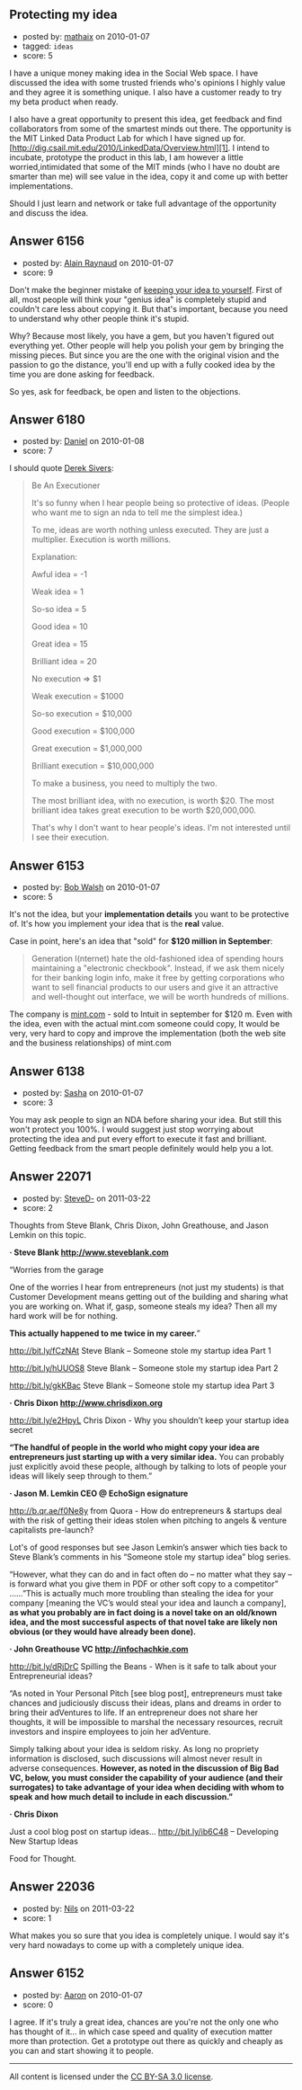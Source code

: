 ## Protecting my idea

- posted by: [mathaix](https://stackexchange.com/users/-1/1194-mathaix) on 2010-01-07
- tagged: `ideas`
- score: 5

I have a unique money making idea in the Social Web space. I have discussed the idea with some trusted friends who's opinions I highly value and they agree it is something unique. I also have a customer ready to try my beta product when ready.

I also have a great opportunity to present this idea, get feedback and find collaborators from some of the smartest minds out there. 
The opportunity is the MIT Linked Data Product Lab for which I have signed up for. [http://dig.csail.mit.edu/2010/LinkedData/Overview.html][1]. I intend to incubate, prototype the product in this lab, I am however a little worried,intimidated that some of the MIT minds (who I have no doubt are smarter than me) will see value in the idea, copy it and come up with better implementations.

Should I just learn and network or take full advantage of the opportunity and discuss the idea.


  [1]: http://dig.csail.mit.edu/2010/LinkedData/Overview.html


## Answer 6156

- posted by: [Alain Raynaud](https://stackexchange.com/users/-1/502-alain-raynaud) on 2010-01-07
- score: 9

<p>Don't make the beginner mistake of <a href="http://blog.fairsoftware.net/2009/03/11/the-great-startup-idea-that-i-cant-reveal-yet/" rel="nofollow">keeping your idea to yourself</a>. First of all, most people will think your "genius idea" is completely stupid and couldn't care less about copying it. But that's important, because you need to understand why other people think it's stupid.</p>

<p>Why? Because most likely, you have a gem, but you haven't figured out everything yet. Other people will help you polish your gem by bringing the missing pieces. But since you are the one with the original vision and the passion to go the distance, you'll end up with a fully cooked idea by the time you are done asking for feedback.</p>

<p>So yes, ask for feedback, be open and listen to the objections.</p>



## Answer 6180

- posted by: [Daniel](https://stackexchange.com/users/-1/2188-daniel) on 2010-01-08
- score: 7

<p>I should quote <a href="http://gettingreal.37signals.com/ch06%5FDone.php" rel="nofollow">Derek Sivers</a>:</p>

<blockquote>
  <p>Be An Executioner</p>
  
  <p>It's so funny when I hear people being
  so protective of ideas. (People who
  want me to sign an nda to tell me the
  simplest idea.)</p>
  
  <p>To me, ideas are worth nothing unless
  executed. They are just a multiplier.
  Execution is worth millions.</p>
  
  <p>Explanation:</p>
  
  <p>Awful idea = -1 </p>
  
  <p>Weak idea = 1 </p>
  
  <p>So-so idea = 5 </p>
  
  <p>Good idea = 10 </p>
  
  <p>Great idea = 15 </p>
  
  <p>Brilliant idea = 20 </p>
  
  <p>No execution => $1 </p>
  
  <p>Weak execution = $1000 </p>
  
  <p>So-so execution = $10,000 </p>
  
  <p>Good execution = $100,000 </p>
  
  <p>Great execution = $1,000,000</p>
  
  <p>Brilliant execution = $10,000,000 </p>
  
  <p>To make a business, you need to multiply the two.</p>
  
  <p>The most brilliant idea, with no
  execution, is worth $20. The most
  brilliant idea takes great execution
  to be worth $20,000,000.</p>
  
  <p>That's why I don't want to hear
  people's ideas. I'm not interested
  until I see their execution.</p>
</blockquote>



## Answer 6153

- posted by: [Bob Walsh](https://stackexchange.com/users/-1/346-bob-walsh) on 2010-01-07
- score: 5

<p>It's not the idea, but your <strong>implementation details</strong> you want to be protective of. It's how you implement your idea that is the <strong>real</strong> value. </p>

<p>Case in point, here's an idea that "sold" for <strong>$120 million in September</strong>: </p>

<blockquote>
  <p>Generation I(nternet) hate the
  old-fashioned idea of spending hours
  maintaining a "electronic checkbook".
  Instead, if we ask them nicely for
  their banking login info, make it free
  by getting corporations who want to
  sell financial products to our users
  and give it an attractive and
  well-thought out interface, we will be
  worth hundreds of millions.</p>
</blockquote>

<p>The company is <a href="http://mint.com" rel="nofollow">mint.com</a> - sold to Intuit in september for $120 m. Even with the idea, even with the actual mint.com someone could copy, It would be very, very hard to copy and improve the implementation (both the web site and the business relationships) of mint.com</p>



## Answer 6138

- posted by: [Sasha](https://stackexchange.com/users/-1/2032-sasha) on 2010-01-07
- score: 3

You may ask people to sign an NDA before sharing your idea. But still this won't protect you 100%.
I would suggest just stop worrying about protecting the idea and put every effort to execute it fast and brilliant. Getting feedback from the smart people definitely would help you a lot. 


## Answer 22071

- posted by: [SteveD-](https://stackexchange.com/users/-1/6609-steved) on 2011-03-22
- score: 2

Thoughts from Steve Blank, Chris Dixon, John Greathouse, and Jason Lemkin on this topic.


**· Steve Blank http://www.steveblank.com**

“Worries from the garage

One of the worries I hear from entrepreneurs (not just my students) is that Customer Development means getting out of the building and sharing what you are working on.  What if, gasp, someone steals my idea?  Then all my hard work will be for nothing.

**This actually happened to me twice in my career.**”  

http://bit.ly/fCzNAt    Steve Blank – Someone stole my startup idea Part 1

http://bit.ly/hUUOS8  Steve Blank – Someone stole my startup idea Part 2

http://bit.ly/gkKBac    Steve Blank – Someone stole my startup idea Part 3

**· Chris Dixon http://www.chrisdixon.org**

http://bit.ly/e2HpyL Chris Dixon - Why you shouldn’t keep your startup idea secret

**“The handful of people in the world who might copy your idea are entrepreneurs just starting up with a very similar idea.**  You can probably just explicitly avoid these people, although by talking to lots of people your ideas will likely seep through to them.”  

**· Jason M. Lemkin  CEO @ EchoSign esignature**

http://b.qr.ae/f0Ne8y  from Quora - How do entrepreneurs & startups deal with the risk of getting their ideas stolen when pitching to angels & venture capitalists pre-launch?   

Lot's of good responses but see Jason Lemkin’s answer which ties back to Steve Blank’s comments in his “Someone stole my startup idea” blog series.

“However, what they can do and in fact often do – no matter what they say – is forward what you give them in PDF or other soft copy to a competitor” ……”This is actually much more troubling than stealing the idea for your company [meaning the VC’s would steal your idea and launch a company], **as what you probably are in fact doing is a novel take on an old/known idea, and the most successful aspects of that novel take are likely non obvious (or they would have already been done).**   

**· John Greathouse VC http://infochachkie.com**

http://bit.ly/dRjDrC  Spilling the Beans - When is it safe to talk about your Entrepreneurial ideas?

 “As noted in Your Personal Pitch [see blog post], entrepreneurs must take chances and judiciously discuss their ideas, plans and dreams in order to bring their adVentures to life. If an entrepreneur does not share her thoughts, it will be impossible to marshal the necessary resources, recruit investors and inspire employees to join her adVenture.

Simply talking about your idea is seldom risky. As long no propriety information is disclosed, such discussions will almost never result in adverse consequences. **However, as noted in the discussion of Big Bad VC, below, you must consider the capability of your audience (and their surrogates) to take advantage of your idea when deciding with whom to speak and how much detail to include in each discussion.”**

**· Chris Dixon**

Just a cool blog post on startup ideas…
http://bit.ly/ib6C48  – Developing New Startup Ideas  

Food for Thought.



## Answer 22036

- posted by: [Nils](https://stackexchange.com/users/-1/8823-nils) on 2011-03-22
- score: 1

What makes you so sure that you idea is completely unique. I would say it's very hard nowadays to come up with a completely unique idea.


## Answer 6152

- posted by: [Aaron](https://stackexchange.com/users/-1/2172-aaron) on 2010-01-07
- score: 0

I agree. If it's truly a great idea, chances are you're not the only one who has thought of it... in which case speed and quality of execution matter more than protection. Get a prototype out there as quickly and cheaply as you can and start showing it to people.



---

All content is licensed under the [CC BY-SA 3.0 license](https://creativecommons.org/licenses/by-sa/3.0/).
